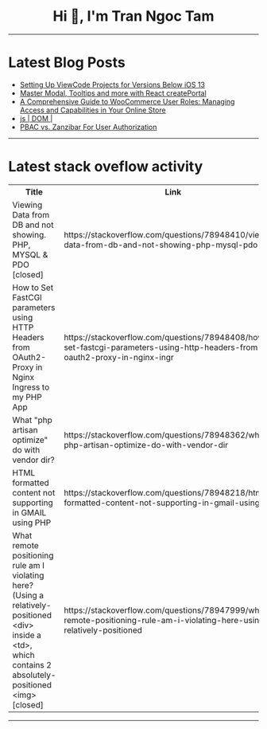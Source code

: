 <h1 align="center">Hi 👋, I'm Tran Ngoc Tam</h1>

---

# Latest Blog Posts 
<!-- BLOG-POST-LIST:START -->
- [Setting Up ViewCode Projects for Versions Below iOS 13](https://dev.to/gguedes/setting-up-viewcode-projects-for-versions-below-ios-13-inh)
- [Master Modal, Tooltips and more with React createPortal](https://dev.to/kada/master-modal-tooltips-and-more-with-react-createportal-2h9o)
- [A Comprehensive Guide to WooCommerce User Roles: Managing Access and Capabilities in Your Online Store](https://dev.to/stevejacob45678/a-comprehensive-guide-to-woocommerce-user-roles-managing-access-and-capabilities-in-your-online-store-4bl)
- [js | DOM |](https://dev.to/ranjith_jr_fbf2e375879b08/js-dom--2pn5)
- [PBAC vs. Zanzibar For User Authorization](https://dev.to/cerbosdev/pbac-vs-zanzibar-for-user-authorization-5h0d)
<!-- BLOG-POST-LIST:END -->

---

# Latest stack oveflow activity
<table>
  <tr><th>Title</th><th>Link</th></tr>
  <!-- STACKOVERFLOW:START --><tr><td>Viewing Data from DB and not showing. PHP, MYSQL &amp; PDO [closed]</td><td>https://stackoverflow.com/questions/78948410/viewing-data-from-db-and-not-showing-php-mysql-pdo</td></tr><tr><td>How to Set FastCGI parameters using HTTP Headers from OAuth2-Proxy in Nginx Ingress to my PHP App</td><td>https://stackoverflow.com/questions/78948408/how-to-set-fastcgi-parameters-using-http-headers-from-oauth2-proxy-in-nginx-ingr</td></tr><tr><td>What &quot;php artisan optimize&quot; do with vendor dir?</td><td>https://stackoverflow.com/questions/78948362/what-php-artisan-optimize-do-with-vendor-dir</td></tr><tr><td>HTML formatted content not supporting in GMAIL using PHP</td><td>https://stackoverflow.com/questions/78948218/html-formatted-content-not-supporting-in-gmail-using-php</td></tr><tr><td>What remote positioning rule am I violating here? &lpar;Using a relatively-positioned &lt;div&gt; inside a &lt;td&gt;, which contains 2 absolutely-positioned &lt;img&gt; [closed]</td><td>https://stackoverflow.com/questions/78947999/what-remote-positioning-rule-am-i-violating-here-using-a-relatively-positioned</td></tr><!-- STACKOVERFLOW:END -->
</table>

---


